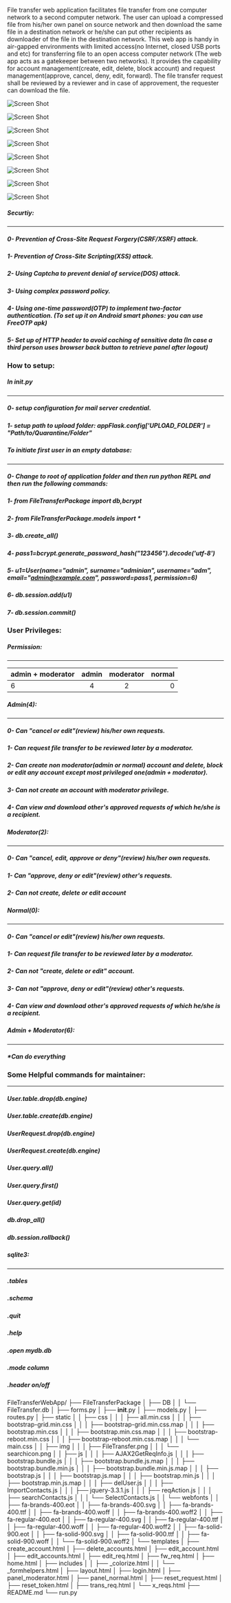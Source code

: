 <p> File transfer web application facilitates file transfer from one computer network to a second computer network. The user can upload a compressed file from his/her own panel on source network and then download the same file in a destination network or he/she can put   
other recipients as downloader of the file in the destination network.
This web app is handy in air-gapped environments with limited access(no Internet, closed USB ports and etc) for transferring file to 
an open access computer network (The web app acts as a gatekeeper between two networks).
It provides the capability for account management(create, edit, delete, block account) and request management(approve, cancel, deny, 
edit, forward). The file transfer request shall be reviewed by a reviewer and in case of approvement, the requester can download the file.</p>

![Screen Shot](https://raw.githubusercontent.com/vsaljooghi/File-Transfer-Web-App/master/FileTransferPackage/DOC/Diagram_FileTransfer.png)

![Screen Shot](https://raw.githubusercontent.com/vsaljooghi/File-Transfer-Web-App/master/FileTransferPackage/DOC/home_page.png)

![Screen Shot](https://raw.githubusercontent.com/vsaljooghi/File-Transfer-Web-App/master/FileTransferPackage/DOC/panel_moderator.png)

![Screen Shot](https://raw.githubusercontent.com/vsaljooghi/File-Transfer-Web-App/master/FileTransferPackage/DOC/DB_diagram.png)

![Screen Shot](https://raw.githubusercontent.com/vsaljooghi/File-Transfer-Web-App/master/FileTransferPackage/DOC/edit_accounts.png)

![Screen Shot](https://raw.githubusercontent.com/vsaljooghi/File-Transfer-Web-App/master/FileTransferPackage/DOC/delete_accounts.png)

![Screen Shot](https://raw.githubusercontent.com/vsaljooghi/File-Transfer-Web-App/master/FileTransferPackage/DOC/trans_req.png)

![Screen Shot](https://raw.githubusercontent.com/vsaljooghi/File-Transfer-Web-App/master/FileTransferPackage/DOC/QR_2FA.png)


##### Securtiy:
------------------
##### 0- Prevention of Cross-Site Request Forgery(CSRF/XSRF) attack.
##### 1- Prevention of Cross-Site Scripting(XSS) attack.
##### 2- Using Captcha to prevent denial of service(DOS) attack.
##### 3- Using complex password policy.
##### 4- Using one-time password(OTP) to implement two-factor authentication. (To set up it on Android smart phones: you can use FreeOTP apk)
##### 5- Set up of HTTP header to avoid caching of sensitive data (In case a third person uses browser back button to retrieve panel after logout)

### How to setup:

##### In __init__.py
--------------------
##### 0- setup configuration for mail server credential.

##### 1- setup path to upload folder: appFlask.config['UPLOAD_FOLDER'] = "Path/to/Quarantine/Folder"



##### To initiate first user in an empty database:
-------------------------------------
##### 0- Change to root of application folder and then run python REPL and then run the following commands: 

##### 1- from FileTransferPackage import db,bcrypt

##### 2- from FileTransferPackage.models import *

##### 3- db.create_all()

##### 4- pass1=bcrypt.generate_password_hash("123456").decode('utf-8')

##### 5- u1=User(name="admin", surname="adminian", username="adm", email="admin@example.com", password=pass1, permission=6)

##### 6- db.session.add(u1)

##### 7- db.session.commit()


### User Privileges:

##### Permission:
------------
| admin + moderator | admin |   moderator   |  normal  |
|:----------------- |:-----:|:-------------:| --------:|
|         6         |   4   |       2       |     0    |


##### Admin(4):
-----------
##### 0- Can "cancel or edit"(review) his/her own requests.
##### 1- Can request file transfer to be reviewed later by a moderator.
##### 2- Can create non moderator(admin or normal) account and delete, block or edit any account except most privileged one(admin + moderator). 
##### 3- Can not create an account with moderator privilege.
##### 4- Can view and download other's approved requests of which he/she is a recipient.

##### Moderator(2):
---------------
##### 0- Can "cancel, edit, approve or deny"(review) his/her own requests.
##### 1- Can "approve, deny or edit"(review) other's requests.
##### 2- Can not create, delete or edit account

##### Normal(0):
------------
##### 0- Can "cancel or edit"(review) his/her own requests.
##### 1- Can request file transfer to be reviewed later by a moderator.
##### 2- Can not "create, delete or edit" account.
##### 3- Can not "approve, deny or edit"(review) other's requests.
##### 4- Can view and download other's approved requests of which he/she is a recipient.

##### Admin + Moderator(6):
----------------------- 
##### *Can do everything
 
 
### Some Helpful commands for maintainer:
----------------------------------------
##### User.__table__.drop(db.engine)
##### User.__table__.create(db.engine)

##### UserRequest.drop(db.engine)
##### UserRequest.create(db.engine)

##### User.query.all()
##### User.query.first()
##### User.query.get(id)
##### db.drop_all()
##### db.session.rollback()

##### sqlite3:
----------
##### .tables
##### .schema 
##### .quit
##### .help
##### .open mydb.db
##### .mode column
##### .header on/off

FileTransferWebApp/
├── FileTransferPackage
│   ├── DB
│   │   └── FileTransfer.db
│   ├── forms.py
│   ├── __init__.py
│   ├── models.py
│   ├── routes.py
│   ├── static
│   │   ├── css
│   │   │   ├── all.min.css
│   │   │   ├── bootstrap-grid.min.css
│   │   │   ├── bootstrap-grid.min.css.map
│   │   │   ├── bootstrap.min.css
│   │   │   ├── bootstrap.min.css.map
│   │   │   ├── bootstrap-reboot.min.css
│   │   │   ├── bootstrap-reboot.min.css.map
│   │   │   └── main.css
│   │   ├── img
│   │   │   ├── FileTransfer.png
│   │   │   └── searchicon.png
│   │   ├── js
│   │   │   ├── AJAX2GetReqInfo.js
│   │   │   ├── bootstrap.bundle.js
│   │   │   ├── bootstrap.bundle.js.map
│   │   │   ├── bootstrap.bundle.min.js
│   │   │   ├── bootstrap.bundle.min.js.map
│   │   │   ├── bootstrap.js
│   │   │   ├── bootstrap.js.map
│   │   │   ├── bootstrap.min.js
│   │   │   ├── bootstrap.min.js.map
│   │   │   ├── delUser.js
│   │   │   ├── ImportContacts.js
│   │   │   ├── jquery-3.3.1.js
│   │   │   ├── reqAction.js
│   │   │   ├── searchContacts.js
│   │   │   └── SelectContacts.js
│   │   └── webfonts
│   │       ├── fa-brands-400.eot
│   │       ├── fa-brands-400.svg
│   │       ├── fa-brands-400.ttf
│   │       ├── fa-brands-400.woff
│   │       ├── fa-brands-400.woff2
│   │       ├── fa-regular-400.eot
│   │       ├── fa-regular-400.svg
│   │       ├── fa-regular-400.ttf
│   │       ├── fa-regular-400.woff
│   │       ├── fa-regular-400.woff2
│   │       ├── fa-solid-900.eot
│   │       ├── fa-solid-900.svg
│   │       ├── fa-solid-900.ttf
│   │       ├── fa-solid-900.woff
│   │       └── fa-solid-900.woff2
│   └── templates
│       ├── create_account.html
│       ├── delete_accounts.html
│       ├── edit_account.html
│       ├── edit_accounts.html
│       ├── edit_req.html
│       ├── fw_req.html
│       ├── home.html
│       ├── includes
│       │   ├── _colorize.html
│       │   └── _formhelpers.html
│       ├── layout.html
│       ├── login.html
│       ├── panel_moderator.html
│       ├── panel_normal.html
│       ├── reset_request.html
│       ├── reset_token.html
│       ├── trans_req.html
│       └── x_reqs.html
├── README.md
└── run.py

